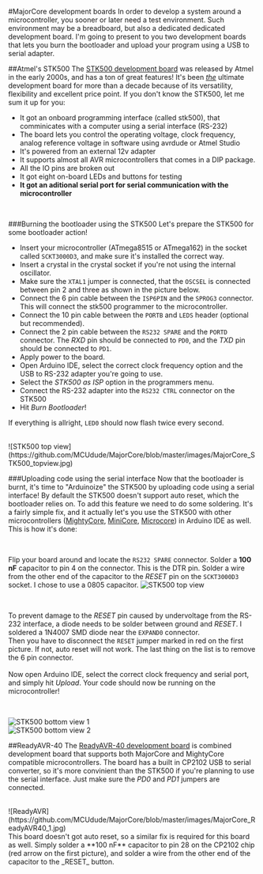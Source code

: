 #MajorCore development boards
In order to develop a system around a microcontroller, you sooner or later need a test environment. Such environment may be a breadboard, but also a dedicated dedicated development board. I'm going to present to you two development boards that lets you burn the bootloader and upload your program using a USB to serial adapter.

##Atmel's STK500
The [STK500 development board](http://www.atmel.com/webdoc/stk500/index.html) was released by Atmel in the early 2000s, and has a ton of great features! It's been <u>_the_</u> ultimate development board for more than a decade because of its versatility, flexibility and excellent price point. If you don't know the STK500, let me sum it up for you:
* It got an onboard programming interface (called stk500), that comminicates with a computer using a serial interface (RS-232)
* The board lets you control the operating voltage, clock frequency, analog reference voltage in software using avrdude or Atmel Studio
* It's powered from an external 12v adapter
* It supports almost all AVR microcontrollers that comes in a DIP package.
* All the IO pins are broken out
* It got eight on-board LEDs and buttons for testing
* **It got an aditional serial port for serial communication with the microcontroller**

<br/>

###Burning the bootloader using the STK500
Let's prepare the STK500 for some bootloader action! 
* Insert your microcontroller (ATmega8515 or ATmega162) in the socket called `SCKT3000D3`, and make sure it's installed the correct way. 
* Insert a crystal in the crystal socket if you're not using the internal oscillator. 
* Make sure the `XTAL1` jumper is connected, that the `OSCSEL` is connected between pin 2 and three as shown in the picture below.
* Connect the 6 pin cable between the `ISP6PIN` and the `SPROG3` connector. This will connect the stk500 programmer to the microcontroller.
* Connect the 10 pin cable between the `PORTB` and `LEDS` header (optional but recommended).
* Connect the 2 pin cable between the `RS232 SPARE` and the `PORTD` connector. The _RXD_ pin should be connected to `PD0`, and the _TXD_ pin should be connected to `PD1`.
* Apply power to the board.
* Open Arduino IDE, select the correct clock frequency option and the USB to RS-232 adapter you're going to use.
* Select the _STK500 as ISP_ option in the programmers menu.
* Connect the RS-232 adapter into the `RS232 CTRL` connector on the STK500
* Hit _Burn Bootloader_!

If everything is allright, `LED0` should now flash twice every second.

<br/>
![STK500 top view](https://github.com/MCUdude/MajorCore/blob/master/images/MajorCore_STK500_topview.jpg)


###Uploading code using the serial interface
Now that the bootloader is burnt, it's time to "Arduinoize" the STK500 by uploading code using a serial interface!
By default the STK500 doesn't support auto reset, which the bootloader relies on. To add this feature we need to do some soldering. It's a fairly simple fix, and it actually let's you use the STK500 with other microcontrollers ([MightyCore](https://github.com/MCUdude/MightyCore), [MiniCore](https://github.com/MCUdude/MiniCore), [Microcore](https://github.com/MCUdude/MicroCore)) in Arduino IDE as well. This is how it's done:

<br/>

Flip your board around and locate the `RS232 SPARE` connector. Solder a **100 nF** capacitor to pin 4 on the connector. This is the DTR pin. Solder a wire from the other end of the capacitor to the _RESET_ pin on the `SCKT3000D3` socket. I chose to use a 0805 capacitor.
![STK500 top view](https://github.com/MCUdude/MajorCore/blob/master/images/MajorCore_STK500_bottomview_1.jpg)

<br/>

To prevent damage to the _RESET_ pin caused by undervoltage from the RS-232 interface, a diode needs to be solder between ground and _RESET_. I soldered a 1N4007 SMD diode near the `EXPAND0` connector. <br/>
Then you have to disconnect the `RESET` jumper marked in red on the first picture. If not, auto reset will not work. The last thing on the list is to remove the 6 pin connector.
<br/>
<br/>
Now open Arduino IDE, select the correct clock frequency and serial port, and simply hit _Upload_. Your code should now be running on the microcontroller!

<br/>

![STK500 bottom view 1](https://github.com/MCUdude/MajorCore/blob/master/images/MajorCore_STK500_bottomview_2.jpg)
<br/>
![STK500 bottom view 2](https://github.com/MCUdude/MajorCore/blob/master/images/MajorCore_STK500_bottomview_3.jpg)


##ReadyAVR-40
The [ReadyAVR-40 development board](http://logifind.com/avr-xmega-avr32/development-boards/avr-development-board-readyavr-40-atmega16-bootloader-1126.html) is combined development board that supports both MajorCore and MightyCore compatible microcontrollers. The board has a built in CP2102 USB to serial converter, so it's more convinient than the STK500 if you're planning to use the serial interface. Just make sure the _PD0_ and _PD1_ jumpers are connected.

<br/>
![ReadyAVR](https://github.com/MCUdude/MajorCore/blob/master/images/MajorCore_ReadyAVR40_1.jpg)

<br/>
This board doesn't got auto reset, so a similar fix is required for this board as well. Simply solder a **100 nF** capacitor to pin 28 on the CP2102 chip (red arrow on the first picture), and solder a wire from the other end of the capacitor to the _RESET_ button.
